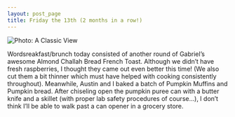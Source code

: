 ```yaml
---
layout: post_page
title: Friday the 13th (2 months in a row!)
---
```


<img alt="Photo: A Classic View" src="http://nmlin.org/Images/2015.02.14/buns_one.jpg" style="max-width:630px;">

Wordsreakfast/brunch today consisted of another round of Gabriel’s awesome Almond Challah Bread French Toast. Although we didn’t have fresh raspberries, I thought they came out even better this time! (We also cut them a bit thinner which must have helped with cooking consistently throughout). Meanwhile, Austin and I baked a batch of Pumpkin Muffins and Pumpkin bread. After chiseling open the pumpkin puree can with a butter knife and a skillet (with proper lab safety procedures of course…), I don’t think I’ll be able to walk past a can opener in a grocery store.